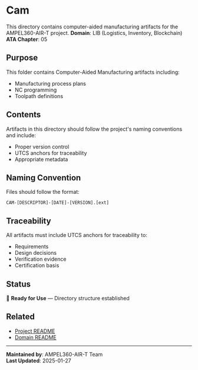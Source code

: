# Cam
This directory contains computer-aided manufacturing artifacts for the AMPEL360-AIR-T project.
**Domain**: LIB (Logistics, Inventory, Blockchain)
**ATA Chapter**: 05

## Purpose
This folder contains Computer-Aided Manufacturing artifacts including:
- Manufacturing process plans
- NC programming
- Toolpath definitions

## Contents
Artifacts in this directory should follow the project's naming conventions and include:
- Proper version control
- UTCS anchors for traceability
- Appropriate metadata

## Naming Convention
Files should follow the format:
```
CAM-[DESCRIPTOR]-[DATE]-[VERSION].[ext]
```

## Traceability
All artifacts must include UTCS anchors for traceability to:
- Requirements
- Design decisions
- Verification evidence
- Certification basis

## Status
🚧 **Ready for Use** — Directory structure established

## Related
- [Project README](../../README.md)
- [Domain README](../../../README.md)

---
**Maintained by**: AMPEL360-AIR-T Team  
**Last Updated**: 2025-01-27
